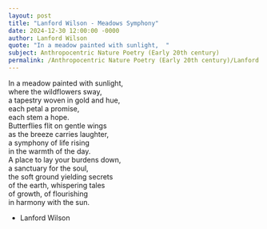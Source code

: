 ```yaml
---
layout: post
title: "Lanford Wilson - Meadows Symphony"
date: 2024-12-30 12:00:00 -0000
author: Lanford Wilson
quote: "In a meadow painted with sunlight,  "
subject: Anthropocentric Nature Poetry (Early 20th century)
permalink: /Anthropocentric Nature Poetry (Early 20th century)/Lanford Wilson/Lanford Wilson - Meadows Symphony
---
```


In a meadow painted with sunlight,  
where the wildflowers sway,  
a tapestry woven in gold and hue,  
each petal a promise,  
each stem a hope.  
Butterflies flit on gentle wings  
as the breeze carries laughter,  
a symphony of life rising  
in the warmth of the day.  
A place to lay your burdens down,  
a sanctuary for the soul,  
the soft ground yielding secrets  
of the earth, whispering tales  
of growth, of flourishing  
in harmony with the sun.

- Lanford Wilson
